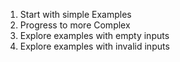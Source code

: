 1. Start with simple Examples
2. Progress to more Complex
3. Explore examples with empty inputs
4. Explore examples with invalid inputs
